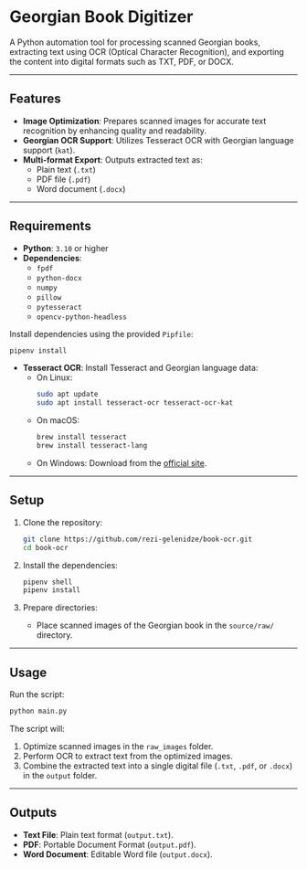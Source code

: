 # Georgian Book Digitizer

A Python automation tool for processing scanned Georgian books, extracting text using OCR (Optical Character Recognition), and exporting the content into digital formats such as TXT, PDF, or DOCX.

---

## Features

- **Image Optimization**: Prepares scanned images for accurate text recognition by enhancing quality and readability.
- **Georgian OCR Support**: Utilizes Tesseract OCR with Georgian language support (`kat`).
- **Multi-format Export**: Outputs extracted text as:
    - Plain text (`.txt`)
    - PDF file (`.pdf`)
    - Word document (`.docx`)

---

## Requirements

- **Python**: `3.10` or higher
- **Dependencies**:
    - `fpdf`
    - `python-docx`
    - `numpy`
    - `pillow`
    - `pytesseract`
    - `opencv-python-headless`

Install dependencies using the provided `Pipfile`:
```bash
pipenv install
```

- **Tesseract OCR**: Install Tesseract and Georgian language data:
    - On Linux:
      ```bash
      sudo apt update
      sudo apt install tesseract-ocr tesseract-ocr-kat
      ```
    - On macOS:
      ```bash
      brew install tesseract
      brew install tesseract-lang
      ```
    - On Windows: Download from the [official site](https://github.com/tesseract-ocr/tesseract).

---

## Setup

1. Clone the repository:
   ```bash
   git clone https://github.com/rezi-gelenidze/book-ocr.git
   cd book-ocr
   ```

2. Install the dependencies:
   ```bash
   pipenv shell
   pipenv install
   ```

3. Prepare directories:
    - Place scanned images of the Georgian book in the `source/raw/` directory.

---

## Usage

Run the script:
```bash
python main.py
```

The script will:
1. Optimize scanned images in the `raw_images` folder.
2. Perform OCR to extract text from the optimized images.
3. Combine the extracted text into a single digital file (`.txt`, `.pdf`, or `.docx`) in the `output` folder.

---

## Outputs

- **Text File**: Plain text format (`output.txt`).
- **PDF**: Portable Document Format (`output.pdf`).
- **Word Document**: Editable Word file (`output.docx`).
